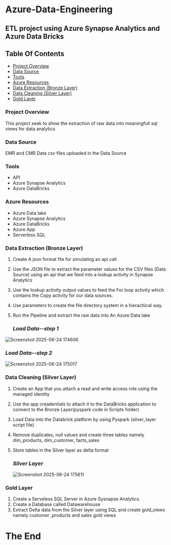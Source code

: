 # Azure-Data-Engineering
## ETL project using Azure Synapse Analytics and Azure Data Bricks


## Table Of Contents

- [ Project Overview ](#Project-Overview)
- [ Data Source ](#Data-Source)
- [ Tools ](#Tools)
- [ Azure Resources ](#Azure-Resources)
- [ Data Extraction (Bronze Layer) ](#Data-Extraction-(Bronze-Layer))
- [ Data Cleaning (Silver Layer) ](#Data-Cleaning-(Silver-Layer))
- [ Gold Layer](#Gold-Layer)


### Project Overview

This project seek to show the extraction of raw data into meaningfull sql views for data analytics 


### Data Source
EMR and CMR Data csv files uploaded in the Data Source

### Tools
- API
- Azure Synapse Analytics
- Azure DataBricks

  
### Azure Resources
- Azure Data lake
- Azure Synapse Analytics
- Azure DataBricks
- Azure App
- Serverless SQL
  

### Data Extraction (Bronze Layer)
1. Create A json format file for simulating an api call
2. Use the JSON file to extract the parameter values for the CSV files (Data Source) using an api that we feed into a lookup activity in Synapse Analytics
3. Use the lookup activity output values to feed the For loop activity which contains the Copy activity for our data sources.
4. Use parameters to create the file directory system in a hierachical way.
5. Run the Pipeline and extract the raw data into An Azure Data lake

   ### *Load Data--step 1*
   
  ![Screenshot 2025-06-24 174606](https://github.com/user-attachments/assets/903e5825-fb6a-44d3-bd03-03e6d0687668)

   ### *Load Data--step 2*
  
  ![Screenshot 2025-06-24 175017](https://github.com/user-attachments/assets/e8bdde12-bf57-4a57-acfa-864127d65946)


### Data Cleaning (Silver Layer)
1. Create an App that you attach a read and write access role using the managed identity
2. Use the app creadentials to attach it to the DataBricks application to connect to the Bronze Layer(pyspark code in Scripts folder)
3. Load Data into the Databrick platform by using Pyspark (silver_layer script file)
4. Remove duplicates, null values and create three tables namely dim_products, dim_customer, facts_sales
5. Store tables in the Silver layer as delta format
   

   ### *Silver Layer*
   ![Screenshot 2025-06-24 175611](https://github.com/user-attachments/assets/3e17e064-58cd-4307-aff4-1fe145cc681d)


### Gold Layer
1. Create a Serveless SQL Server in Azure Sysnapse Analytics.
2. Create a Database called Datawarehouse
3. Extract Delta data from the Silver layer using SQL and create gold_views namely customer ,products and sales gold views

   

 #  The End
